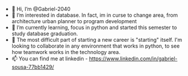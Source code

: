 - 👋 Hi, I’m @Gabriel-2040
- 👀 I’m interested in database. In fact, im in curse to change area, from architecture urban planner to program development
- 🌱 I’m currently learning, focus in python and started this semester to study database graduation.
- 💞️ The most difficult part of starting a new career is "starting" itself. I'm looking to collaborate in any environment that works in python, to see how teamwork works in the technology area.
- 📫 You can find me at linkedin - https://www.linkedin.com/in/gabriel-sousa-77bb1429/

<!---
Gabriel-2040/Gabriel-2040 is a ✨ special ✨ repository because its `README.md` (this file) appears on your GitHub profile.
You can click the Preview link to take a look at your changes.
--->

